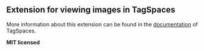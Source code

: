 ## Extension for viewing images in TagSpaces

More information about this extension can be found in the [documentation](https://docs.tagspaces.org/extensions/image-viewer) of TagSpaces.

**MIT licensed**
